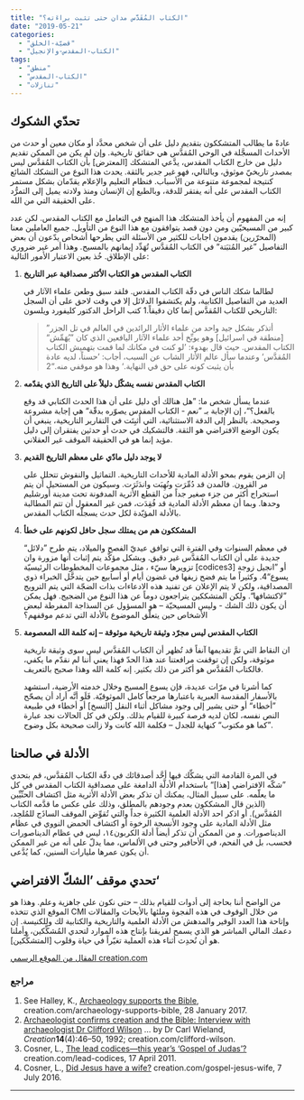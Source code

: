 ```yaml
---
title: "الكتاب المُقَدَّس مدان حتى تثبت براءَته؟"
date: "2019-05-21"
categories: 
  - "قضيّة-الخلق"
  - "الكتاب-المقدس-والإنجيل"
tags: 
  - "منطق"
  - "الكتاب-المقدس"
  - "تنازلات"
---
```


## تحدّي الشكوك

عادةً ما يطالب المتشككون بتقديم دليل على أن شخص محدَّد أو مكان معين أو حدث من الأحداث المسجَّلة في الوحي المُقدَّس هي حقائق تاريخية. وإن لم يكن من الممكن تقديم دليل من خارج الكتاب المقدس، يدَّعي المتشكك \[المعترض\] بأن الكتاب المُقدَّس ليس بمصدر تاريخيّ موثوق، وبالتالي، فهو غير جدير بالثقة. يحدث هذا النوع من التشكك الشائع كنتيجة لمجموعة متنوعة من الأسباب. فنظام التعليم والإعلام يقدّمان بشكل مستمر الكتاب المقدس على أنه يفتقر للدقة، وبالطبع إن الإنسان ومنذ ولادته يميل إلى التمرُّد على الحقيقة التي من الله.

إنه من المفهوم أن يأخذ المتشكك هذا المنهج في التعامل مع الكتاب المقدس. لكن عدد كبير من المسيحيّين ومن دون قصد يتوافقون مع هذا النوع من التأويل. جميع العاملين معنا (المحرّرين) يقدمون اجابات للكثير من الأسئلة التي يطرحها أشخاص يدّعون أن بعض التفاصيل ”غير المُثبَتة“ في الكتاب المُقدَّس تُهَدِّد إيمانهم بالمسيح. وهذا أمر غير ضروري على الإطلاق. خُذ بعين الاعتبار الأمور التالية:

1. **الكتاب المقدس هو الكتاب الأكثر مصداقية عبر التاريخ**
    
    لطالما شكك الناس في دقّة الكتاب المقدس. فلقد سبق وطعن علماء الآثار في العديد من التفاصيل الكتابية، ولم يكتشفوا الدلائل إلا في وقت لاحق على أن السجل التاريخي للكتاب المُقدَّس إنما كان دقيقاً.1 كتب الراحل الدكتور كليفورد ويلسون:
    
    > ”أتذكر بشكل جيد واحد من علماء الأثار الرائدين في العالم في تل الجزر \[منطقة في اسرائيل\] وهو يوبِّخ أحد علماء الآثار اليافعين الذي كان ”يُهَمِّش“ الكتاب المقدس. حيث قال بهدوء: ’لو كنت في مكانك لما قمت بتهميش الكتاب المُقدَّس‘ وعندما سأل عالم الأثار الشاب عن السبب، أجاب: ’حسناً، لديه عادة بأن يثبت كونه على حق في النهاية.‘ وهذا هو موقفي منه.“2
    
2. **الكتاب المقدس نفسه يشكّل دليلاً على التاريخ الذي يقدّمه**
    
    عندما يسأل شخص ما: ”هل هنالك أي دليل على أن هذا الحدث الكتابي قد وقع بالفعل؟“، إن الإجابة بـ ”نعم - الكتاب المقدس يصوّره بدقّة“ هي إجابة مشروعة وصحيحة. بالنظر إلى الدقة الاستثنائية، التي أُثبِتَت في التقارير التاريخية، ينبغي أن يكون الوضع الافتراضي هو الثقة. فالتشكيك في حدث أو حدثين يفتقران إلى دليل مؤيد إنما هو في الحقيقة الموقف غير العقلاني.
    
3. **لا يوجد دليل مادّي على معظم التاريخ القديم**
    
    إن الزمن يقوم بمحو الأدلة المادية للأحداث التاريخية. التماثيل والنقوش تتحلل على مر القرون. فالمدن قد دُمِّرَت ونُهِبَت واندَثَرَت. وسيكون من المستحيل أن يتم استخراج أكثر من جزء صغير جداً من القطع الأثرية المدفونة تحت مدينة أورشليم وحدها. وبما أن معظم الأدلة المادية قد فُقِدَت، فمن غير المعقول أن تتم المطالبة بالأدلة المؤيّدة لكل حدث يسجلّه الكتاب المقدس.
    
4. **المشككون هم من يمتلك سجل حافل لكونهم على خطأ**
    
    في معظم السنوات وفي الفترة التي توافق عيديّ الفصح والميلاد، يتم طرح ”دلائل“ جديدة على أن الكتاب المُقدَّس غير دقيق. وبشكل مؤكَّد يتم إثبات أنها مزورة وان تزويرها سيّء ، مثل مجموعات المخطوطات الرئيسيّة \[codices3\] أو ”انجيل زوجة يسوع“4. وكثيراً ما يتم فضح زيفها في غضون أيام أو أسابيع حين يتدخَّل الخبراء ذوي المصداقية، ولكن لا يتم الإعلان عن تفنيد هذه الادعاءات بذات الضجّة التي يتم الترويج ”لاكتشافها“. ولكن المتشككين يتراجعون دوماً عن هذا النوع من الضجيج. فهل يمكن أن يكون ذلك الشك - وليس المسيحيّة – هو المسؤول عن السذاجة المفرطة لبعض الأشخاص حين يتعلّق الموضوع بالأدلة التي تدعم موقفهم؟
    
5. **الكتاب المقدس ليس مجرّد وثيقة تاريخية موثوقة – إنه كلمة الله المعصومة**
    
    ان النقاط التي تمَّ تقديمها آنفاً قد تُظهر أن الكتاب المُقدَّس ليس سوى وثيقة تاريخية موثوقة، ولكن إن توقفت مرافعتنا عند هذا الحدّ فهذا يعني أننا لم نقدّم ما يكفي، فالكتاب المُقدَّس هو أكثر من ذلك بكثير. إنه كلمة الله وهذا صحيح بالتعريف.
    
    كما أشرنا في مرّات عديدة، فإن يسوع المسيح وخلال خدمته الأرضية، استشهد بالأسفار المقدسة العبرية باعتبارها مرجعاً كامل الموثوقيّة. فَلَو أنَّه أراد أن يصحّح ”أخطاء“ أو حتى يشير إلى وجود مشاكل أثناء النقل \[النسخ\] أو أخطاء في طبيعة النص نفسه، لكان لديه فرصة كبيرة للقيام بذلك. ولكن في كل الحالات نجد عبارة ”كما هو مكتوب“ كنهاية للجدل – فكلمة الله كانت ولا زالت صحيحة بكل وضوح.
    

## الأدلة في صالحنا

في المرة القادمة التي يشكِّك فيها أحَّد أصدقائك في دقّة الكتاب المُقدَّس، قم بتحدي ”شكّه الافتراضي \[هذا\]“ باستخدام الأدلَّة الدامغة على مصداقية الكتاب المقدس في كل ما يعلّمه. على سبيل المثال، يمكنك أن تذكر بعض الأدلة الأثرية مثل اكتشاف الحثّيِّين (الذين قال المشككون بعدم وجودهم بالمطلق، وذلك على عكس ما قدَّمه الكتاب المُقدَّس). أو اذكر احد الأدلة العلمية الكثيرة جداً والتي تُقوِّض الموقف الساذَج للمُلحِد، مثل الأدلة المادية على وجود الأنسجة الرخوة أو اكتشاف الحمض النووي في عظام الديناصورات. و من الممكن أن تذكر أيضاً أدلة الكربون١٤، ليس في عظام الديناصورات فحسب، بل في الفحم، في الأحافير وحتى في الألماس، مما يدلّ على أنه من غير الممكن أن يكون عمرها مليارات السنين، كما يُدَّعى.

## تحدي موقف ’الشكّ الافتراضي‘

من الواضح أننا بحاجة إلى أدوات للقيام بذلك – حتى نكون على جاهزية وعلم. وهذا هو الموقع الذي تتخذه CMI من خلال الوقوف في هذه الفجوة وملئها بالأبحاث والمقالات وإتاحة هذا العدد الوفير والمدهش من الأدلة العلمية والتاريخية والكتابية لك وللكنيسة. إن دعمك المالي المباشر هو الذي يسمح لفريقنا بإنتاج هذه الموارد لتحدي المُشكِّكين، وأملنا هو أن نُحدِث أثناء هذه العملية تغيّراً في حياة وقلوب \[المتشكِّكين\].

[المقال من الموقع الرسمي creation.com](https://creation.com/%D8%A7%D9%84%D9%83%D8%AA%D8%A7%D8%A8-%D8%A7%D9%84%D9%85%D9%8F%D9%82%D9%8E%D8%AF%D9%91%D9%8E%D8%B3-%D9%85%D9%8F%D8%AF%D8%A7%D9%86%D9%8C-%D8%AD%D8%AA%D9%89-%D8%AA%D9%8E%D8%AB%D8%A8%D9%8F%D8%AA-%D8%A8%D8%B1%D8%A7%D8%A1%D9%8E%D8%AA%D9%87%D8%9F)

### مراجع

1. See Halley, K., [Archaeology supports the Bible](/archaeology-supports-the-bible), creation.com/archaeology-supports-bible, 28 January 2017.
2. [Archaeologist confirms creation and the Bible: Interview with archaeologist Dr Clifford Wilson](/archaeologist-confirms-creation-and-the-bible) … by Dr Carl Wieland, _Creation_**14**(4):46–50, 1992; creation.com/clifford-wilson.
3. Cosner, L., [The lead codices—this year’s ‘Gospel of Judas’?](/lead-codices) creation.com/lead-codices, 17 April 2011.
4. Cosner, L., [Did Jesus have a wife?](/gospel-jesus-wife) creation.com/gospel-jesus-wife, 7 July 2016.

* * *
